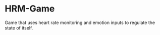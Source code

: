 # HRM-Game
Game that uses heart rate monitoring and emotion inputs to regulate the state of itself.
